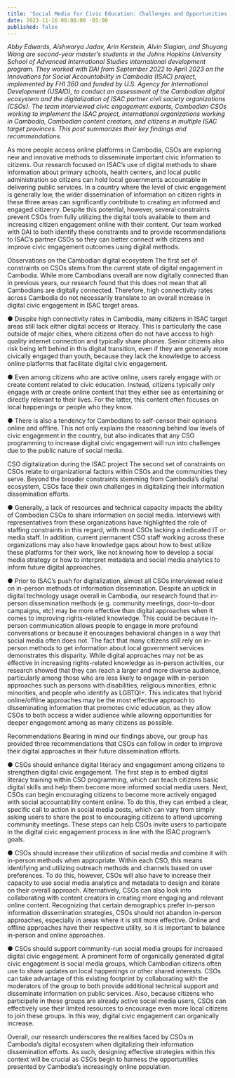 ```yaml
---
title: 'Social Media for Civic Education: Challenges and Opportunities in Cambodia'
date: 2023-11-16 08:08:00 -05:00
published: false
---
```


*Abby Edwards, Aishwarya Jadav, Arin Kerstein, Alvin Siagian, and Shuyang Wang are second-year master’s students in the Johns Hopkins University School of Advanced International Studies international development program. They worked with DAI from September 2022 to April 2023 on the Innovations for Social Accountability in Cambodia (ISAC) project, implemented by FHI 360 and funded by U.S. Agency for International Development (USAID), to conduct an assessment of the Cambodian digital ecosystem and the digitalization of ISAC partner civil society organizations (CSOs). The team interviewed civic engagement experts, Cambodian CSOs working to implement the ISAC project, international organizations working in Cambodia, Cambodian content creators, and citizens in multiple ISAC target provinces. This post summarizes their key findings and recommendations.* 

As more people access online platforms in Cambodia, CSOs are exploring new and innovative methods to disseminate important civic information to citizens. Our research focused on ISAC’s use of digital methods to share information about primary schools, health centers, and local public administration so citizens can hold local governments accountable in delivering public services. In a country where the level of civic engagement is generally low, the wider dissemination of information on citizen rights in these three areas can significantly contribute to creating an informed and engaged citizenry. Despite this potential, however, several constraints prevent CSOs from fully utilizing the digital tools available to them and increasing citizen engagement online with their content. Our team worked with DAI to both identify these constraints and to provide recommendations to ISAC’s partner CSOs so they can better connect with citizens and improve civic engagement outcomes using digital methods.

Observations on the Cambodian digital ecosystem 
The first set of constraints on CSOs stems from the current state of digital engagement in Cambodia. While more Cambodians overall are now digitally connected than in previous years, our research found that this does not mean that all Cambodians are digitally connected. Therefore, high connectivity rates across Cambodia do not necessarily translate to an overall increase in digital civic engagement in ISAC target areas. 

●	Despite high connectivity rates in Cambodia, many citizens in ISAC target areas still lack either digital access or literacy. This is particularly the case outside of major cities, where citizens often do not have access to high quality internet connection and typically share phones. Senior citizens also risk being left behind in this digital transition, even if they are generally more civically engaged than youth, because they lack the knowledge to access online platforms that facilitate digital civic engagement.

●	Even among citizens who are active online, users rarely engage with or create content related to civic education. Instead, citizens typically only engage with or create online content that they either see as entertaining or directly relevant to their lives. For the latter, this content often focuses on local happenings or people who they know.
 
●	There is also a tendency for Cambodians to self-censor their opinions online and offline. This not only explains the reasoning behind low levels of civic engagement in the country, but also indicates that any CSO programming to increase digital civic engagement will run into challenges due to the public nature of social media. 

CSO digitalization during the ISAC project
The second set of constraints on CSOs relate to organizational factors within CSOs and the communities they serve. Beyond the broader constraints stemming from Cambodia’s digital ecosystem, CSOs face their own challenges in digitalizing their information dissemination efforts.

●	Generally, a lack of resources and technical capacity impacts the ability of Cambodian CSOs to share information on social media. Interviews with representatives from these organizations have highlighted the role of staffing constraints in this regard, with most CSOs lacking a dedicated IT or media staff. In addition, current permanent CSO staff working across these organizations may also have knowledge gaps about how to best utilize these platforms for their work, like not knowing how to develop a social media strategy or how to interpret metadata and social media analytics to inform future digital approaches. 

●	Prior to ISAC’s push for digitalization, almost all CSOs interviewed relied on in-person methods of information dissemination. Despite an uptick in digital technology usage overall in Cambodia, our research found that in-person dissemination methods (e.g. community meetings, door-to-door campaigns, etc) may be more effective than digital approaches when it comes to improving rights-related knowledge. This could be because in-person communication allows people to engage in more profound conversations or because it encourages behavioral changes in a way that social media often does not. The fact that many citizens still rely on in-person methods to get information about local government services demonstrates this disparity. While digital approaches may not be as effective in increasing rights-related knowledge as in-person activities, our research showed that they can reach a larger and more diverse audience, particularly among those who are less likely to engage with in-person approaches such as persons with disabilities, religious minorities, ethnic minorities, and people who identify as LGBTQI+. This indicates that hybrid online/offline approaches may be the most effective approach to disseminating information that promotes civic education, as they allow CSOs to both access a wider audience while allowing opportunities for deeper engagement among as many citizens as possible. 

Recommendations 
Bearing in mind our findings above, our group has provided three recommendations that CSOs can follow in order to improve their digital approaches in their future dissemination efforts. 

●	CSOs should enhance digital literacy and engagement among citizens to strengthen digital civic engagement. The first step is to embed digital literacy training within CSO programming, which can teach citizens basic digital skills and help them become more informed social media users. Next, CSOs can begin encouraging citizens to become more actively engaged with social accountability content online. To do this, they can embed a clear, specific call to action in social media posts, which can vary from simply asking users to share the post to encouraging citizens to attend upcoming community meetings. These steps can help CSOs invite users to participate in the digital civic engagement process in line with the ISAC program’s goals.

●	CSOs should increase their utilization of social media and combine it with in-person methods when appropriate. Within each CSO, this means identifying and utilizing outreach methods and channels based on user preferences. To do this, however, CSOs will also have to increase their capacity to use social media analytics and metadata to design and iterate on their overall approach. Alternatively, CSOs can also look into collaborating with content creators in creating more engaging and relevant online content. Recognizing that certain demographics prefer in-person information dissemination strategies, CSOs should not abandon in-person approaches, especially in areas where it is still more effective. Online and offline approaches have their respective utility, so it is important to balance in-person and online approaches.

●	CSOs should support community-run social media groups for increased digital civic engagement. A prominent form of organically generated digital civic engagement is social media groups, which Cambodian citizens often use to share updates on local happenings or other shared interests. CSOs can take advantage of this existing footprint by collaborating with the moderators of the group to both provide additional technical support and disseminate information on public services. Also, because citizens who participate in these groups are already active social media users, CSOs can effectively use their limited resources to encourage even more local citizens to join these groups. In this way, digital civic engagement can organically increase. 

Overall, our research underscores the realities faced by CSOs in Cambodia’s digital ecosystem when digitalizing their information dissemination efforts. As such, designing effective strategies within this context will be crucial as CSOs begin to harness the opportunities presented by Cambodia’s increasingly online population. 
